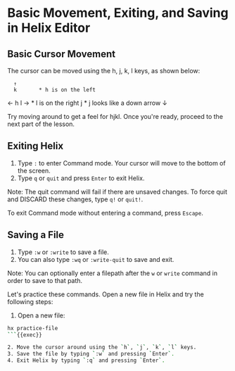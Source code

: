 # Basic Movement, Exiting, and Saving in Helix Editor

## Basic Cursor Movement

The cursor can be moved using the h, j, k, l keys, as shown below:

      ↑
      k       * h is on the left
  ← h   l →   * l is on the right
      j       * j looks like a down arrow
      ↓

Try moving around to get a feel for hjkl. Once you're ready, proceed to the next part of the lesson.

## Exiting Helix

1. Type `:` to enter Command mode. Your cursor will move to the bottom of the screen.
2. Type `q` or `quit` and press `Enter` to exit Helix.

Note: The quit command will fail if there are unsaved changes. To force quit and DISCARD these changes, type `q!` or `quit!`.

To exit Command mode without entering a command, press `Escape`.

## Saving a File

1. Type `:w` or `:write` to save a file.
2. You can also type `:wq` or `:write-quit` to save and exit.

Note: You can optionally enter a filepath after the `w` or `write` command in order to save to that path.

Let's practice these commands. Open a new file in Helix and try the following steps:

1. Open a new file:
```sh
hx practice-file
```{{exec}}

2. Move the cursor around using the `h`, `j`, `k`, `l` keys.
3. Save the file by typing `:w` and pressing `Enter`.
4. Exit Helix by typing `:q` and pressing `Enter`.